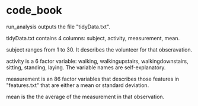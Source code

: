 <h1> code_book </h1>

run_analysis outputs the file "tidyData.txt".

tidyData.txt contains 4 columns: subject, activity, measurement, mean.

subject ranges from 1 to 30. It describes the volunteer for that obseravation.

activity is a 6 factor variable: walking, walkingupstairs, walkingdownstairs, sitting, standing, laying. The variable names are self-explanatory.

measurement is an 86 factor variables that describes those features in "features.txt" that are either a mean or standard deviation.

mean is the the average of the measurement in that observation. 
